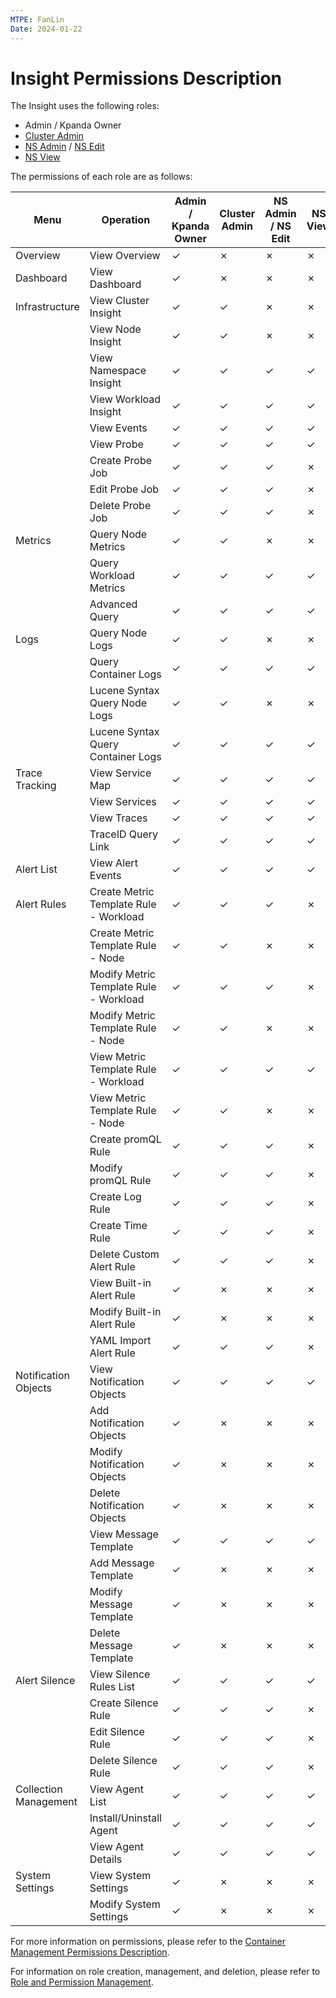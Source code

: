 ```yaml
---
MTPE: FanLin
Date: 2024-01-22
---
```


# Insight Permissions Description

The Insight uses the following roles:

- Admin / Kpanda Owner
- [Cluster Admin](../../kpanda/user-guide/permissions/permission-brief.md#cluster-admin)
- [NS Admin](../../kpanda/user-guide/permissions/permission-brief.md#ns-admin) / [NS Edit](../../kpanda/user-guide/permissions/permission-brief.md#ns-edit)
- [NS View](../../kpanda/user-guide/permissions/permission-brief.md#ns-view)

The permissions of each role are as follows:

<!--
You have permission to use `&check;`, but you don't have permission to use `&cross;`
-->

| Menu | Operation | Admin / Kpanda Owner | Cluster Admin | NS Admin / NS Edit | NS View |
| -------- | --------------------------- | -------------------- | ------------- | ------------------ | ------- |
| Overview | View Overview | &check; | &cross; | &cross; | &cross; |
| Dashboard | View Dashboard | &check; | &cross; | &cross; | &cross; |
| Infrastructure | View Cluster Insight | &check; | &check; | &cross; | &cross; |
| | View Node Insight | &check; | &check; | &cross; | &cross; |
| | View Namespace Insight | &check; | &check; | &check; | &check; |
| | View Workload Insight | &check; | &check; | &check; | &check; |
| | View Events | &check; | &check; | &check; | &check; |
| | View Probe| &check; | &check; | &check; | &check; |
| | Create Probe Job | &check; | &check; | &check; | &cross; |
| | Edit Probe Job | &check; | &check; | &check; | &cross; |
| | Delete Probe Job | &check; | &check; | &check; | &cross; |
| Metrics | Query Node Metrics | &check; | &check; | &cross; | &cross; |
| | Query Workload Metrics | &check; | &check; | &check; | &check; |
| | Advanced Query | &check; | &check; | &check; | &check; |
| Logs | Query Node Logs | &check; | &check; | &cross; | &cross; |
| | Query Container Logs | &check; | &check; | &check; | &check; |
| | Lucene Syntax Query Node Logs | &check; | &check; | &cross; | &cross; |
| | Lucene Syntax Query Container Logs | &check; | &check; | &check; | &check; |
| Trace Tracking | View Service Map | &check; | &check; | &check; | &check; |
| | View Services | &check; | &check; | &check; | &check; |
| | View Traces | &check; | &check; | &check; | &check; |
| | TraceID Query Link | &check; | &check; | &check; | &check; |
| Alert List | View Alert Events | &check; | &check; | &check; | &check; |
| Alert Rules | Create Metric Template Rule - Workload | &check; | &check; | &check; | &cross; |
| | Create Metric Template Rule - Node | &check; | &check; | &cross; | &cross; |
| | Modify Metric Template Rule - Workload | &check; | &check; | &check; | &cross; |
| | Modify Metric Template Rule - Node | &check; | &check; | &cross; | &cross; |
| | View Metric Template Rule - Workload | &check; | &check; | &check; | &check; |
| | View Metric Template Rule - Node | &check; | &check; | &cross; | &cross; |
| | Create promQL Rule | &check; | &check; | &check; | &cross; |
| | Modify promQL Rule | &check; | &check; | &check; | &cross; |
| | Create Log Rule | &check; | &check; | &check; | &cross; |
| | Create Time Rule | &check; | &check; | &check; | &cross; |
| | Delete Custom Alert Rule | &check; | &check; | &check; | &cross; |
| | View Built-in Alert Rule | &check; | &cross; | &cross; | &cross; |
| | Modify Built-in Alert Rule | &check; | &cross; | &cross; | &cross; |
| | YAML Import Alert Rule | &check; | &check; | &check; | &cross; |
| Notification Objects | View Notification Objects | &check; | &check; | &check; | &check; |
| | Add Notification Objects | &check; | &cross; | &cross; | &cross; |
| | Modify Notification Objects | &check; | &cross; | &cross; | &cross; |
| | Delete Notification Objects | &check; | &cross; | &cross; | &cross; |
| | View Message Template | &check; | &check; | &check; | &check; |
| | Add Message Template | &check; | &cross; | &cross; | &cross; |
| | Modify Message Template | &check; | &cross; | &cross; | &cross; |
| | Delete Message Template | &check; | &cross; | &cross; | &cross; |
| Alert Silence | View Silence Rules List | &check; | &check; | &check; | &check; |
| | Create Silence Rule | &check; | &check; | &check; | &cross; |
| | Edit Silence Rule | &check; | &check; | &check; | &cross; |
| | Delete Silence Rule | &check; | &check; | &check; | &cross; |
| Collection Management | View Agent List | &check; | &check; | &check; | &check; |
| | Install/Uninstall Agent | &check; | &check; | &check; | &check; |
| | View Agent Details | &check; | &check; | &check; | &check; |
| System Settings | View System Settings | &check; | &cross; | &cross; | &cross; |
| | Modify System Settings | &check; | &cross; | &cross; | &cross; |

For more information on permissions, please refer to the [Container Management Permissions Description](../../kpanda/user-guide/permissions/permission-brief.md).

For information on role creation, management, and deletion, please refer to [Role and Permission Management](../../ghippo/user-guide/access-control/role.md).
